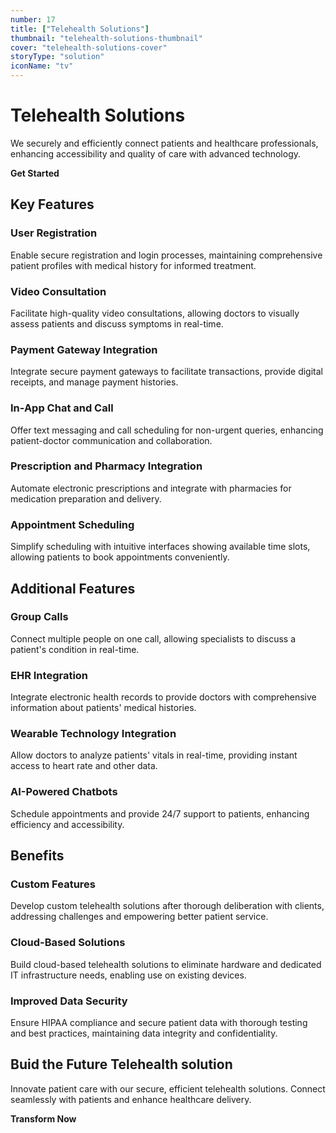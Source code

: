 ```yaml
---
number: 17
title: ["Telehealth Solutions"]
thumbnail: "telehealth-solutions-thumbnail"
cover: "telehealth-solutions-cover"
storyType: "solution"
iconName: "tv"
---
```


# Telehealth Solutions

We securely and efficiently connect patients and healthcare professionals, enhancing accessibility and quality of care with advanced technology.

**Get Started**

## Key Features

### User Registration

Enable secure registration and login processes, maintaining comprehensive patient profiles with medical history for informed treatment.

### Video Consultation

Facilitate high-quality video consultations, allowing doctors to visually assess patients and discuss symptoms in real-time.

### Payment Gateway Integration

Integrate secure payment gateways to facilitate transactions, provide digital receipts, and manage payment histories.

### In-App Chat and Call

Offer text messaging and call scheduling for non-urgent queries, enhancing patient-doctor communication and collaboration.

### Prescription and Pharmacy Integration

Automate electronic prescriptions and integrate with pharmacies for medication preparation and delivery.

### Appointment Scheduling

Simplify scheduling with intuitive interfaces showing available time slots, allowing patients to book appointments conveniently.

## Additional Features

### Group Calls

Connect multiple people on one call, allowing specialists to discuss a patient's condition in real-time.

### EHR Integration

Integrate electronic health records to provide doctors with comprehensive information about patients' medical histories.

### Wearable Technology Integration

Allow doctors to analyze patients' vitals in real-time, providing instant access to heart rate and other data.

### AI-Powered Chatbots

Schedule appointments and provide 24/7 support to patients, enhancing efficiency and accessibility.

## Benefits

### Custom Features

Develop custom telehealth solutions after thorough deliberation with clients, addressing challenges and empowering better patient service.

### Cloud-Based Solutions

Build cloud-based telehealth solutions to eliminate hardware and dedicated IT infrastructure needs, enabling use on existing devices.

### Improved Data Security

Ensure HIPAA compliance and secure patient data with thorough testing and best practices, maintaining data integrity and confidentiality.

## Buid the Future Telehealth solution

Innovate patient care with our secure, efficient telehealth solutions. Connect seamlessly with patients and enhance healthcare delivery.

**Transform Now**
